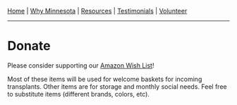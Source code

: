 [Home](/index.md) | [Why Minnesota](/why.md) | [Resources](/resources.md) | [Testimonials](/testimonials.md) | [Volunteer](/volunteer.md)

---

# Donate

Please consider supporting our [Amazon Wish List](https://www.amazon.com/hz/wishlist/ls/1WGVXG56XQUSP?ref_=wl_share)!

Most of these items will be used for welcome baskets for incoming transplants. Other items are for storage and monthly social needs. Feel free to substitute items (different brands, colors, etc). 
